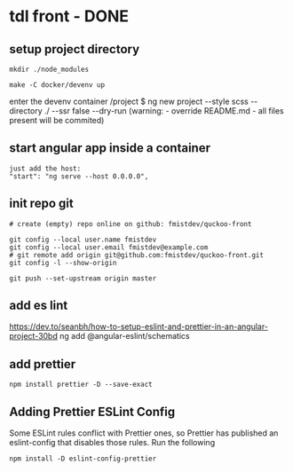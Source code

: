 
# tdl front - DONE

## setup project directory

    mkdir ./node_modules

    make -C docker/devenv up

enter the devenv container
    /project $ ng new project --style scss --directory ./ --ssr false --dry-run
    (warning: 
     - override README.md
     - all files present will be commited)


## start angular app inside a container

    just add the host:
    "start": "ng serve --host 0.0.0.0",


## init repo git

    # create (empty) repo online on github: fmistdev/quckoo-front
    
    git config --local user.name fmistdev
    git config --local user.email fmistdev@example.com
    # git remote add origin git@github.com:fmistdev/quckoo-front.git
    git config -l --show-origin

    git push --set-upstream origin master



## add es lint

https://dev.to/seanbh/how-to-setup-eslint-and-prettier-in-an-angular-project-30bd
    ng add @angular-eslint/schematics


## add prettier

    npm install prettier -D --save-exact


## Adding Prettier ESLint Config

Some ESLint rules conflict with Prettier ones, so Prettier has published an eslint-config that disables those rules. Run the following

    npm install -D eslint-config-prettier